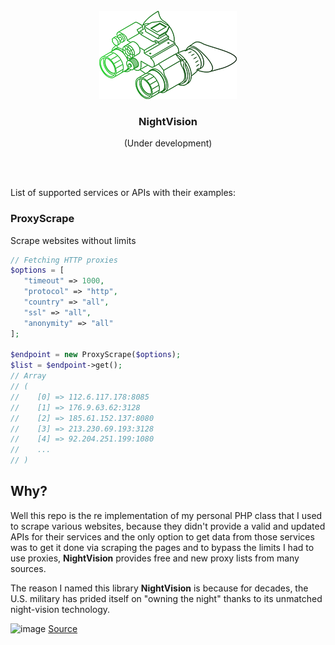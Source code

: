 <div align="center">
   <br>
   <img src="./night-vision.png" alt="Night Vision" />
   <h3>NightVision</h3>
   <p>(Under development)</p>
</div>

<br>
<br>

List of supported services or APIs with their examples:

### ProxyScrape

Scrape websites without limits

```php
// Fetching HTTP proxies
$options = [
   "timeout" => 1000,
   "protocol" => "http",
   "country" => "all",
   "ssl" => "all",
   "anonymity" => "all"
];

$endpoint = new ProxyScrape($options);
$list = $endpoint->get();
// Array
// (
//    [0] => 112.6.117.178:8085
//    [1] => 176.9.63.62:3128
//    [2] => 185.61.152.137:8080
//    [3] => 213.230.69.193:3128
//    [4] => 92.204.251.199:1080
//    ...
// )
```

## Why?

Well this repo is the re implementation of my personal PHP class that I used to scrape various websites, because they didn't provide a valid and updated APIs for their services and the only option to get data from those services was to get it done via scraping the pages and to bypass the limits I had to use proxies, **NightVision** provides free and new proxy lists from many sources.

The reason I named this library **NightVision** is because for decades, the U.S. military has prided itself on "owning the night" thanks to its unmatched night-vision technology.

![image](https://user-images.githubusercontent.com/53313989/146945825-f2fadd44-f4b9-4096-a2f4-bfa9d9408219.png)
<a href="https://45-9mm-5-56mm.tumblr.com/post/160959109744/night-time-is-the-right-time-andrew">Source</a>
